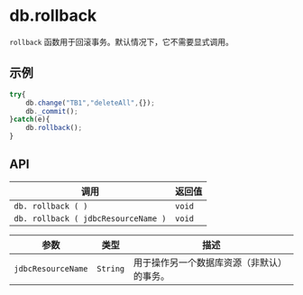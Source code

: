 # db.rollback

`rollback` 函数用于回滚事务。默认情况下，它不需要显式调用。

## 示例

```javascript
try{
	db.change("TB1","deleteAll",{});
	db._commit();
}catch(e){
	db.rollback();
}
```

## API

| 调用 | 返回值 |
|---|---|
| `db. rollback ( )` | `void` |
| `db. rollback ( jdbcResourceName )` | `void` |

| 参数 | 类型 | 描述 |
|---|---|---|
| `jdbcResourceName` | `String` | 用于操作另一个数据库资源（非默认）的事务。 |